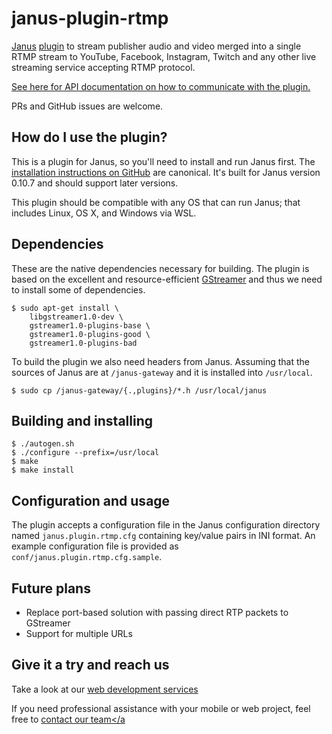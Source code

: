 # janus-plugin-rtmp

[Janus](https://janus.conf.meetecho.com/) [plugin](https://janus.conf.meetecho.com/docs/plugin_8h.html) to stream publisher audio and video merged into a single RTMP stream to YouTube, Facebook, Instagram, Twitch and any other live streaming service accepting RTMP protocol.

[See here for API documentation on how to communicate with the plugin.](docs/api.md)

PRs and GitHub issues are welcome.

## How do I use the plugin?

This is a plugin for Janus, so you'll need to install and run Janus first. The [installation instructions on GitHub](https://github.com/meetecho/janus-gateway#dependencies) are canonical. It's built for Janus version 0.10.7 and should support later versions.

This plugin should be compatible with any OS that can run Janus; that includes Linux, OS X, and Windows via WSL.

## Dependencies

These are the native dependencies necessary for building. The plugin is
based on the excellent and resource-efficient
[GStreamer](https://gstreamer.freedesktop.org/) and thus we need to
install some of dependencies.

```
$ sudo apt-get install \
    libgstreamer1.0-dev \
    gstreamer1.0-plugins-base \
    gstreamer1.0-plugins-good \
    gstreamer1.0-plugins-bad
```

To build the plugin we also need headers from Janus. Assuming that the
sources of Janus are at `/janus-gateway` and it is installed into
`/usr/local`.

```shell
$ sudo cp /janus-gateway/{.,plugins}/*.h /usr/local/janus
```

## Building and installing

```
$ ./autogen.sh
$ ./configure --prefix=/usr/local
$ make
$ make install
```

## Configuration and usage

The plugin accepts a configuration file in the Janus configuration directory named `janus.plugin.rtmp.cfg` containing key/value pairs in INI format. An example configuration file is provided as `conf/janus.plugin.rtmp.cfg.sample`.

## Future plans

- Replace port-based solution with passing direct RTP packets to GStreamer
- Support for multiple URLs

## Give it a try and reach us

Take a look at our <a href="https://shakuro.com/services/web-dev/?utm_source=github&utm_medium=repository&utm_campaign=janus-plugin-rtmp">web development services</a>

If you need professional assistance with your mobile or web project, feel free to <a href="https://shakuro.com/get-in-touch/?utm_source=github&utm_medium=repository&utm_campaign=janus-plugin-rtmp">contact our team</a
